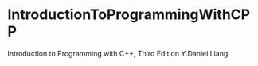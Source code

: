 # IntroductionToProgrammingWithCPP
Introduction to Programming with C++, Third Edition Y.Daniel Liang
